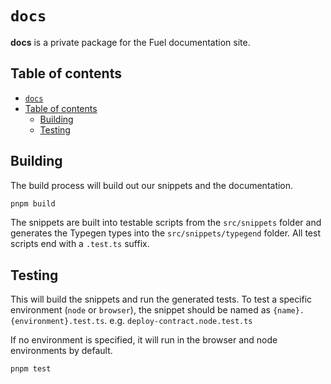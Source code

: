 # `docs`

**docs** is a private package for the Fuel documentation site.

## Table of contents

- [`docs`](#docs)
- [Table of contents](#table-of-contents)
  - [Building](#building)
  - [Testing](#testing)

## Building

The build process will build out our snippets and the documentation.

```sh
pnpm build
```

The snippets are built into testable scripts from the `src/snippets` folder and generates the Typegen types into the `src/snippets/typegend` folder. All test scripts end with a `.test.ts` suffix.

## Testing

This will build the snippets and run the generated tests. To test a specific environment (`node` or `browser`), the snippet should be named as `{name}.{environment}.test.ts`. e.g. `deploy-contract.node.test.ts`

If no environment is specified, it will run in the browser and node environments by default.

```sh
pnpm test
```

